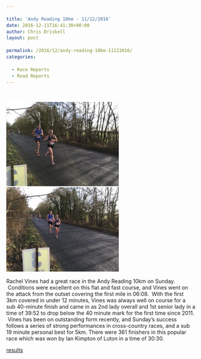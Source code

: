 ```yaml
---

title: 'Andy Reading 10km - 11/12/2016'
date: 2016-12-11T16:41:30+00:00
author: Chris Driskell
layout: post

permalink: /2016/12/andy-reading-10km-11122016/
categories:

  - Race Reports
  - Road Reports
---
```

&nbsp;

<img src="/Images/2016/12/IMG_0020-300x225.jpg" alt="img_0020" />

<img src="/Images/2016/12/IMG_0019-300x225.jpg" alt="img_0019"/>

Rachel Vines had a great race in the Andy Reading 10km on Sunday.  Conditions were excellent on this flat and fast course, and Vines went on the attack from the outset covering the first mile in 06:08.  With the first 3km covered in under 12 minutes, Vines was always well on course for a sub 40-minute finish and came in as 2nd lady overall and 1st senior lady in a time of 39:52 to drop below the 40 minute mark for the first time since 2011.  Vines has been on outstanding form recently, and Sunday’s success follows a series of strong performances in cross-country races, and a sub 19 minute personal best for 5km. There were 361 finishers in this popular race which was won by Ian Kimpton of Luton in a time of 30:30.

[results](https://dbmaxresults.co.uk/results.aspx?CId=16421&RId=8041)

&nbsp;